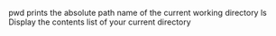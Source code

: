  pwd prints the absolute path name of the current working directory
ls Display the contents list of your current directory 
